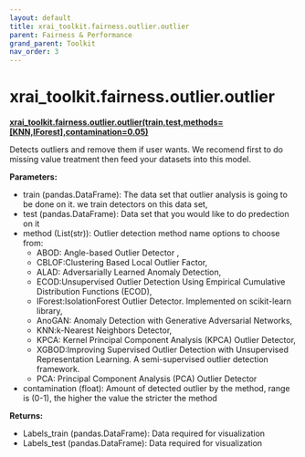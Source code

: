 ```yaml
---
layout: default
title: xrai_toolkit.fairness.outlier.outlier
parent: Fairness & Performance
grand_parent: Toolkit
nav_order: 3
---
```


# xrai_toolkit.fairness.outlier.outlier
**[xrai_toolkit.fairness.outlier.outlier(train,test,methods=[KNN,IForest],contamination=0.05)](https://github.com/gaberamolete/XRAIToolkit/blob/main/fairness/outlier.py)**


Detects outliers and remove them if user wants. We recomend first to do missing value treatment then feed your datasets into this model.


**Parameters:**
- train (pandas.DataFrame): The data set that outlier analysis is going to be done on it. we train detectors on this data set,
- test (pandas.DataFrame): Data set that you would like to do predection on it
- method (List(str)): Outlier detection method name options to choose from:
    - ABOD: Angle-based Outlier Detector ,
    - CBLOF:Clustering Based Local Outlier Factor,
    - ALAD: Adversarially Learned Anomaly Detection,
    - ECOD:Unsupervised Outlier Detection Using Empirical Cumulative Distribution Functions (ECOD),
    - IForest:IsolationForest Outlier Detector. Implemented on scikit-learn library,
    - AnoGAN: Anomaly Detection with Generative Adversarial Networks,
    - KNN:k-Nearest Neighbors Detector,
    - KPCA: Kernel Principal Component Analysis (KPCA) Outlier Detector,
    - XGBOD:Improving Supervised Outlier Detection with Unsupervised Representation Learning. A semi-supervised outlier detection framework.
    - PCA: Principal Component Analysis (PCA) Outlier Detector
- contamination (float): Amount of detected outlier by the method, range is (0-1), the higher the value the stricter the method

**Returns:**
- Labels_train (pandas.DataFrame): Data required for visualization
- Labels_test (pandas.DataFrame): Data required for visualization

